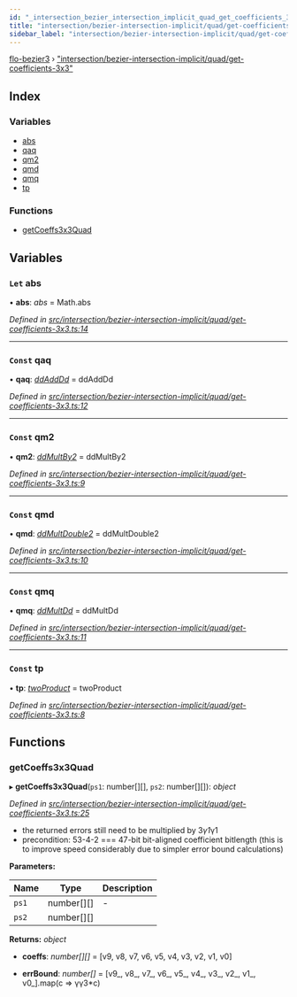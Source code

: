 ```yaml
---
id: "_intersection_bezier_intersection_implicit_quad_get_coefficients_3x3_"
title: "intersection/bezier-intersection-implicit/quad/get-coefficients-3x3"
sidebar_label: "intersection/bezier-intersection-implicit/quad/get-coefficients-3x3"
---
```


[flo-bezier3](../globals.md) › ["intersection/bezier-intersection-implicit/quad/get-coefficients-3x3"](_intersection_bezier_intersection_implicit_quad_get_coefficients_3x3_.md)

## Index

### Variables

* [abs](_intersection_bezier_intersection_implicit_quad_get_coefficients_3x3_.md#let-abs)
* [qaq](_intersection_bezier_intersection_implicit_quad_get_coefficients_3x3_.md#const-qaq)
* [qm2](_intersection_bezier_intersection_implicit_quad_get_coefficients_3x3_.md#const-qm2)
* [qmd](_intersection_bezier_intersection_implicit_quad_get_coefficients_3x3_.md#const-qmd)
* [qmq](_intersection_bezier_intersection_implicit_quad_get_coefficients_3x3_.md#const-qmq)
* [tp](_intersection_bezier_intersection_implicit_quad_get_coefficients_3x3_.md#const-tp)

### Functions

* [getCoeffs3x3Quad](_intersection_bezier_intersection_implicit_quad_get_coefficients_3x3_.md#getcoeffs3x3quad)

## Variables

### `Let` abs

• **abs**: *abs* = Math.abs

*Defined in [src/intersection/bezier-intersection-implicit/quad/get-coefficients-3x3.ts:14](https://github.com/FlorisSteenkamp/FloBezier/blob/6f79660/src/intersection/bezier-intersection-implicit/quad/get-coefficients-3x3.ts#L14)*

___

### `Const` qaq

• **qaq**: *[ddAddDd](_global_properties_bounds_get_interval_box_get_interval_box_quad_.md#ddadddd)* = ddAddDd

*Defined in [src/intersection/bezier-intersection-implicit/quad/get-coefficients-3x3.ts:12](https://github.com/FlorisSteenkamp/FloBezier/blob/6f79660/src/intersection/bezier-intersection-implicit/quad/get-coefficients-3x3.ts#L12)*

___

### `Const` qm2

• **qm2**: *[ddMultBy2](_global_properties_bounds_get_interval_box_get_interval_box_quad_.md#ddmultby2)* = ddMultBy2

*Defined in [src/intersection/bezier-intersection-implicit/quad/get-coefficients-3x3.ts:9](https://github.com/FlorisSteenkamp/FloBezier/blob/6f79660/src/intersection/bezier-intersection-implicit/quad/get-coefficients-3x3.ts#L9)*

___

### `Const` qmd

• **qmd**: *[ddMultDouble2](_global_properties_bounds_get_interval_box_get_interval_box_quad_.md#ddmultdouble2)* = ddMultDouble2

*Defined in [src/intersection/bezier-intersection-implicit/quad/get-coefficients-3x3.ts:10](https://github.com/FlorisSteenkamp/FloBezier/blob/6f79660/src/intersection/bezier-intersection-implicit/quad/get-coefficients-3x3.ts#L10)*

___

### `Const` qmq

• **qmq**: *[ddMultDd](_global_properties_bounds_get_interval_box_get_interval_box_quad_.md#ddmultdd)* = ddMultDd

*Defined in [src/intersection/bezier-intersection-implicit/quad/get-coefficients-3x3.ts:11](https://github.com/FlorisSteenkamp/FloBezier/blob/6f79660/src/intersection/bezier-intersection-implicit/quad/get-coefficients-3x3.ts#L11)*

___

### `Const` tp

• **tp**: *[twoProduct](_intersection_bezier_intersection_implicit_inversion_old_.md#twoproduct)* = twoProduct

*Defined in [src/intersection/bezier-intersection-implicit/quad/get-coefficients-3x3.ts:8](https://github.com/FlorisSteenkamp/FloBezier/blob/6f79660/src/intersection/bezier-intersection-implicit/quad/get-coefficients-3x3.ts#L8)*

## Functions

###  getCoeffs3x3Quad

▸ **getCoeffs3x3Quad**(`ps1`: number[][], `ps2`: number[][]): *object*

*Defined in [src/intersection/bezier-intersection-implicit/quad/get-coefficients-3x3.ts:25](https://github.com/FlorisSteenkamp/FloBezier/blob/6f79660/src/intersection/bezier-intersection-implicit/quad/get-coefficients-3x3.ts#L25)*

* the returned errors still need to be multiplied by 3*γ1*γ1
* precondition: 53-4-2 === 47-bit bit-aligned coefficient bitlength (this is
to improve speed considerably due to simpler error bound calculations)

**Parameters:**

Name | Type | Description |
------ | ------ | ------ |
`ps1` | number[][] | - |
`ps2` | number[][] |   |

**Returns:** *object*

* **coeffs**: *number[][]* = [v9, v8, v7, v6, v5, v4, v3, v2, v1, v0]

* **errBound**: *number[]* = [v9_, v8_, v7_, v6_, v5_, v4_, v3_, v2_, v1_, v0_].map(c => γγ3*c)
